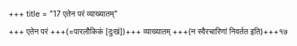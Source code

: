 +++
title = "17 एतेन परं व्याख्यातम्"

+++
एतेन परं +++(=पारलौकिकं [दुःखं])+++ व्याख्यातम् +++(न स्वैरचारिणां निवर्तत इति)+++१७